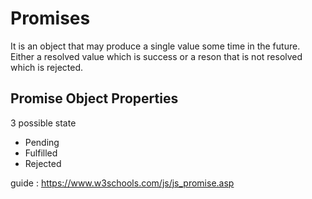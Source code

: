 # Promises

It is an object that may produce a single value some time in the future.
Either a resolved value which is success or a reson that is not resolved which is rejected.

## Promise Object Properties
3 possible state

- Pending
- Fulfilled
- Rejected

guide : https://www.w3schools.com/js/js_promise.asp